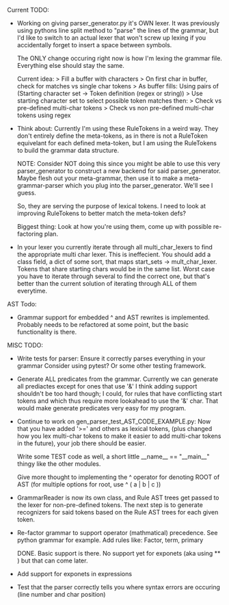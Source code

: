 Current TODO:

*   Working on giving parser_generator.py it's OWN lexer. It was previously 
    using pythons line split method to "parse" the lines of the grammar, but 
    I'd like to switch to an actual lexer that won't screw up lexing if you 
    accidentally forget to insert a space between symbols. 

    The ONLY change occuring right now is how I'm lexing the grammar file. 
    Everything else should stay the same.

    Current idea:
        > Fill a buffer with characters
        > On first char in buffer, check for matches vs single char tokens
        > As buffer fills:
            Using pairs of (Starting character set -> Token definition (regex or string))
            > Use starting character set to select possible token matches then: 
            > Check vs pre-defined multi-char tokens
            > Check vs non pre-defined multi-char tokens using regex

*   Think about: Currently I'm using these RuleTokens in a weird way. They don't entirely
    define the meta-tokens, as in there is not a RuleToken equivelant for each defined 
    meta-token, but I am using the RuleTokens to build the grammar data structure. 

    NOTE: Consider NOT doing this since you might be able to use this very parser_generator
          to construct a new backend for said parser_generator. Maybe flesh out your meta-grammar,
          then use it to make a meta-grammar-parser which you plug into the parser_generator. 
          We'll see I guess. 

    So, they are serving the purpose of lexical tokens. I need to look at improving 
    RuleTokens to better match the meta-token defs? 

    Biggest thing: Look at how you're using them, come up with possible re-factoring plan.

*   In your lexer you currently iterate through all multi_char_lexers to find the appropriate 
    multi char lexer. This is ineffecient. You should add a class field, a dict of some sort, 
    that maps start_sets -> mult_char_lexer. Tokens that share starting chars would be in the 
    same list. Worst case you have to iterate through several to find the correct one, but 
    that's better than the current solution of iterating through ALL of them everytime. 

AST Todo:

*   Grammar support for embedded ^ and AST rewrites is implemented.
    Probably needs to be refactored at some point, but the basic functionality is there.

MISC TODO: 

*   Write tests for parser: Ensure it correctly parses everything in your grammar
    Consider using pytest? Or some other testing framework.

*   Generate ALL predicates from the grammar.
    Currently we can generate all prediactes except for ones that use '&' 
    I think adding support shouldn't be too hard though; I could, for rules that
    have conflicting start tokens  and which thus require more lookahead to use
    the '&' char. That would make generate predicates very easy for my program.

*   Continue to work on gen_parser_test_AST_CODE_EXAMPLE.py:
    Now that you have added '>=' and others as lexical tokens,
    (plus changed how you lex multi-char tokens to make it easier to 
    add multi-char tokens in the future), 
    your job there should be easier. 

    Write some TEST code as well, a short little \_\_name__ == "\_\_main__" thingy like the other modules.

    Give more thought to implementing the ^ operator for denoting ROOT of AST 
    (for multiple options for root, use ^ ( a | b | c )) 

*   GrammarReader is now its own class, and Rule AST trees get passed to the lexer for 
    non-pre-defined tokens. The next step is to generate recognizers for said tokens
    based on the Rule AST trees for each given token.


*   Re-factor grammar to support operator (mathmatical) precedence. See python grammar for example.
    Add rules like: Factor, term, primary

    DONE. Basic support is there. No support yet for exponets (aka using ** ) but that can come later. 

*   Add support for exponets in expressions
        

*   Test that the parser correctly tells you where syntax errors are occuring (line number and char position)